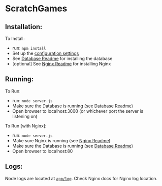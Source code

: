 # ScratchGames


Installation:
--------------

To Install:
* run: `npm install`
* Set up the [configuration settings](app/config)
* See [Database Readme](app/db/) for installing the database
* [optional] See [Nginx Readme](nginx/) for installing Nginx


Running:
---------

To Run:
* run: `node server.js`
* Make sure the Database is running (see [Database Readme](app/db/))
* Open browser to localhost:3000 (or whichever port the server is listening on)

To Run [with Nginx]:
* run: `node server.js`
* Make sure Nginx is running (see [Nginx Readme](nginx/))
* Make sure the Database is running (see [Database Readme](app/db/))
* Open browser to localhost:80


Logs:
-----

Node logs are located at [`app/log`](app/log/).
Check Nginx docs for Nginx log location.
